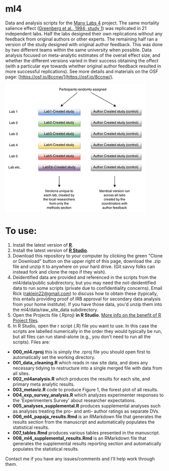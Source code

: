 # ml4
Data and analysis scripts for the [Many Labs 4](https://osf.io/8ccnw/) project. The same mortality salience effect ([Greenberg et al., 1994; study 1](https://www.ncbi.nlm.nih.gov/pubmed/7965609)) was replicated in 21 independent labs. Half the labs designed their own replications without any feedback from original authors or other experts. The remaining half ran a version of the study designed with original author feedback. This was done by two different teams within the same university when possible. Data analysis focused on meta-analytic estimates of the overall effect size, and whether the different versions varied in their success obtaining the offect (with a particular eye towards whether original author feedback resulted in more successful replications). See more details and materials on the OSF page: [https://osf.io/8ccnw/](https://osf.io/8ccnw/).

![](./images/flow.png)

# To use:

1. Install the latest version of **[R](https://cran.r-project.org/)**.
2. Install the latest version of **[R Studio](https://www.rstudio.com/products/rstudio/download/#download)**.
2. Download this repository to your computer by clicking the green "Clone or Download" button on the upper right of this page, download the .zip file and unzip it to anywhere on your hard drive. (Git savvy folks can instead fork and clone the repo if they wish).
3. Deidentified data are provided and referenced in the scripts from the ml4/data/public subdirectory, but you may need the not-deidentified data to run some scripts (private due to confidentiality concerns). Email Rick (raklein22@gmail.com) to discuss how to obtain these (typically, this entails providing proof of IRB approval for secondary data analysis from your home institute). If you have those data, you'd unzip them into the ml4/data/raw_site_data subdirectory.
4. Open the Projects file (.Rproj) **in R Studio**. [More info on the benefit of R Project files](https://support.rstudio.com/hc/en-us/articles/200526207-Using-Projects).
5. In R Studio, open the r script (.R) file you want to use. In this case the scripts are labelled numerically in the order they would typically be run, but all files can run stand-alone (e.g., you don't need to run all the scripts). Files are: 
- **000_ml4.rproj** this is simply the .rproj file you should open first to automatically set the working directory.
- **001_data_cleaning.R** which reads in raw site data, and does any necessary tidying to restructure into a single merged file with data from all sites.
- **002_ml4analysis.R** which produces the results for each site, and primary meta analytic results.
- **003_metaviz.R** code to produce Figure 1, the forest plot of all results.
- **004_exp_survey_analysis.R** which analyzes experimenter responses to the 'Experimenters Survey' about researcher expectations.
- **005_analyses_supplemental.R** produces supplemental analyses such as analyses treating the pro- and anti- author ratings as separate DVs.
- **006_ml4_papaja_results.Rmd** is an RMarkdown file that generates the results section from the manuscript and automatically populates the statistical results. 
- **007_tables.Rmd** produces various tables presented in the manuscript.
- **008_ml4_supplemental_results.Rmd** is an RMarkdown file that generates the supplemental results reporting section and automatically populates the statistical results. 

Contact me if you have any issues/comments and I'll help work through them.
